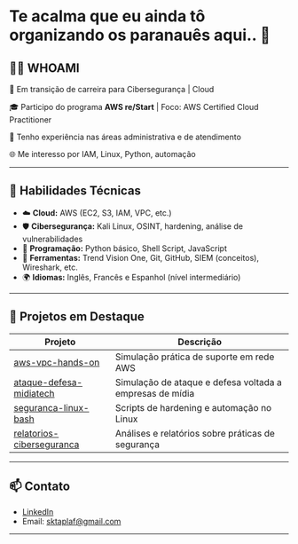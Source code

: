 # Te acalma que eu ainda tô organizando os paranauês aqui.. 👋

👩‍💻 WHOAMI
---

🎯 Em transição de carreira para Cibersegurança | Cloud

🎓 Participo do programa **AWS re/Start** | Foco: AWS Certified Cloud Practitioner  

💼 Tenho experiência nas áreas administrativa e de atendimento 

🌐 Me interesso por IAM, Linux, Python, automação

---

## 💼 Habilidades Técnicas

- ☁️ **Cloud:** AWS (EC2, S3, IAM, VPC, etc.)
- 🛡️ **Cibersegurança:** Kali Linux, OSINT, hardening, análise de vulnerabilidades
- 🐍 **Programação:** Python básico, Shell Script, JavaScript
- 🧰 **Ferramentas:** Trend Vision One, Git, GitHub, SIEM (conceitos), Wireshark, etc.
- 🌍 **Idiomas:** Inglês, Francês e Espanhol (nível intermediário)

---

## 🚀 Projetos em Destaque

| Projeto | Descrição |
|--------|-----------|
| [aws-vpc-hands-on](https://github.com/GabyF3rraz/aws-vpc-hands-on) | Simulação prática de suporte em rede AWS |
| [ataque-defesa-midiatech](https://github.com/GabyF3rraz/ataque-defesa-midiatech) | Simulação de ataque e defesa voltada a empresas de mídia |
| [seguranca-linux-bash](https://github.com/GabyF3rraz/seguranca-linux-bash) | Scripts de hardening e automação no Linux |
| [relatorios-ciberseguranca](https://github.com/GabyF3rraz/relatorios-ciberseguranca) | Análises e relatórios sobre práticas de segurança |

---

## 📫 Contato

- [LinkedIn](https://linkedin.com/in/gabrielaferraz)
- Email: sktaplaf@gmail.com

---

